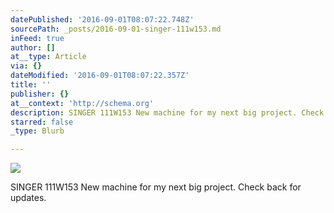 ```yaml
---
datePublished: '2016-09-01T08:07:22.748Z'
sourcePath: _posts/2016-09-01-singer-111w153.md
inFeed: true
author: []
at__type: Article
via: {}
dateModified: '2016-09-01T08:07:22.357Z'
title: ''
publisher: {}
at__context: 'http://schema.org'
description: SINGER 111W153 New machine for my next big project. Check back for updates.
starred: false
_type: Blurb

---
```

![](https://the-grid-user-content.s3-us-west-2.amazonaws.com/0889a29b-6e12-49f7-af38-c558d4926f9d.jpg)

SINGER 111W153 New machine for my next big project. Check back for updates.